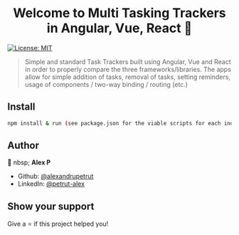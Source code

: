 <h1 align="center">Welcome to Multi Tasking Trackers in Angular, Vue, React 👋</h1>
<p>
  <a href="#" target="_blank">
    <img alt="License: MIT" src="https://img.shields.io/badge/License-MIT-yellow.svg" />
  </a>
</p>

> Simple and standard Task Trackers built using Angular, Vue and React in order to properly compare the three frameworks/libraries.
> The apps allow for simple addition of tasks, removal of tasks, setting reminders, usage of components / two-way binding / routing (etc.)

## Install

```sh
npm install & run (see package.json for the viable scripts for each individual project)
```

## Author

👤 nbsp; **Alex P**

* Github: [@alexandrupetrut](https://github.com/alexandrupetrut)
* LinkedIn: [@petrut-alex](https://linkedin.com/in/petrut-alex)

## Show your support

Give a ⭐️ if this project helped you!